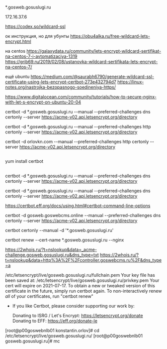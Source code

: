 *.gosweb.gosuslugi.ru

172.16.37.6


https://codex.so/wildcard-ssl


ок инструкция, но для убунты
https://obu4alka.ru/free-wildcard-lets-encrypt.html

на centos
https://galaxydata.ru/community/lets-encrypt-wildcard-sertifikat-na-centos-7-i-avtomatizaciya-1319
https://grib69.ru/2019/02/08/ustanovka-wildcard-sertifikata-lets-encrypt-na-centos-7/

ещё ubuntu
https://medium.com/@saurabh6790/generate-wildcard-ssl-certificate-using-lets-encrypt-certbot-273e432794d7
https://linux-notes.org/nastrojka-bezopasnogo-soedineniya-https/

https://www.digitalocean.com/community/tutorials/how-to-secure-nginx-with-let-s-encrypt-on-ubuntu-20-04


certbot -d *.gosweb.gosuslugi.ru --manual --preferred-challenges dns certonly --server https://acme-v02.api.letsencrypt.org/directory


certbot -d *.gosweb.gosuslugi.ru --manual --preferred-challenges http certonly --server https://acme-v02.api.letsencrypt.org/directory


certbot -d orlovkn.com --manual --preferred-challenges http certonly --server https://acme-v02.api.letsencrypt.org/directory



## 
yum install certbot

##
certbot -d *.gosweb.gosuslugi.ru --manual --preferred-challenges dns certonly --server https://acme-v02.api.letsencrypt.org/directory


certbot -d *.gosweb.gosuslugi.ru --manual --preferred-challenges dns certonly --server https://acme-v02.api.letsencrypt.org/directory

https://certbot.eff.org/docs/using.html#certbot-command-line-options



certbot -d gosweb.goswebcms.online --manual --preferred-challenges dns certonly --server https://acme-v02.api.letsencrypt.org/directory



certbot certonly --manual -d '*.gosweb.gosuslugi.ru'


certbot renew --cert-name *.gosweb.gosuslugi.ru --nginx




https://2whois.ru/?t=nslookup&data=_acme-challenge.gosweb.gosuslugi.ru&dns_type=txt
https://2whois.ru/?t=nslookup&data=http%3A%2F%2Fcontroller.goswebcms.ru%2F&dns_type=a




/etc/letsencrypt/live/gosweb.gosuslugi.ru/fullchain.pem
   Your key file has been saved at:
   /etc/letsencrypt/live/gosweb.gosuslugi.ru/privkey.pem
   Your cert will expire on 2021-07-17. To obtain a new or tweaked
   version of this certificate in the future, simply run certbot
   again. To non-interactively renew *all* of your certificates, run
   "certbot renew"
 - If you like Certbot, please consider supporting our work by:

   Donating to ISRG / Let's Encrypt:   https://letsencrypt.org/donate
   Donating to EFF:                    https://eff.org/donate-le

[root@p00goswebnlb01 konstantin.orlov]# cd /etc/letsencrypt/live/gosweb.gosuslugi.ru/
[root@p00goswebnlb01 gosweb.gosuslugi.ru]# mc

